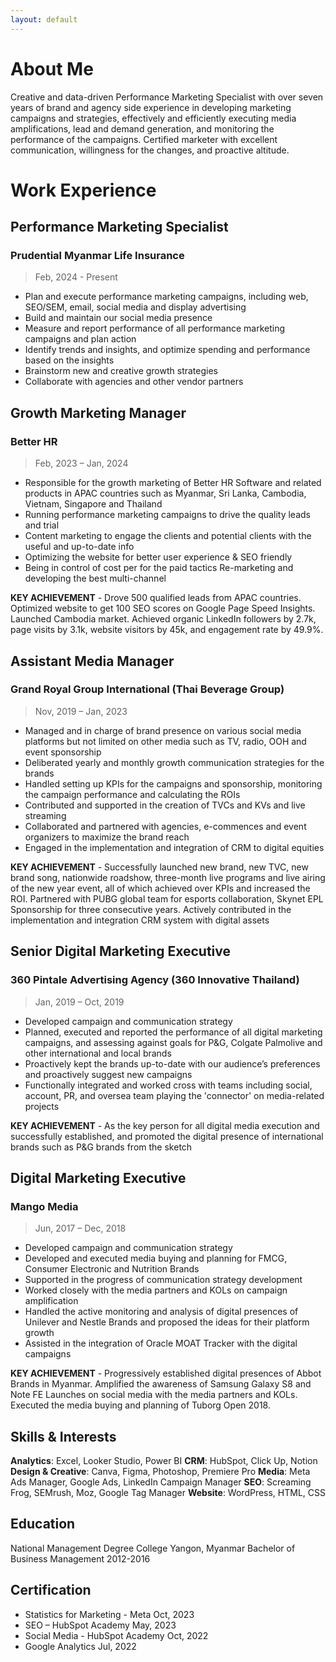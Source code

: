 ```yaml
---
layout: default
---
```


# About Me

Creative and data-driven Performance Marketing Specialist with over seven years of brand and agency side experience in developing marketing campaigns and strategies, effectively and efficiently executing media amplifications, lead and demand generation, and monitoring the performance of the campaigns. Certified marketer with excellent communication, willingness for the changes, and proactive altitude.


# Work Experience

## Performance Marketing Specialist
### Prudential Myanmar Life Insurance	
> Feb, 2024 - Present

*	Plan and execute performance marketing campaigns, including web, SEO/SEM, email, social media and display advertising 
*	Build and maintain our social media presence 
*	Measure and report performance of all performance marketing campaigns and plan action 
*	Identify trends and insights, and optimize spending and performance based on the insights 
*	Brainstorm new and creative growth strategies 
*	Collaborate with agencies and other vendor partners


## Growth Marketing Manager
### Better HR
> Feb, 2023 – Jan, 2024

*	Responsible for the growth marketing of Better HR Software and related products in APAC countries such as Myanmar, Sri Lanka, Cambodia, Vietnam, Singapore and Thailand
*	Running performance marketing campaigns to drive the quality leads and trial 
*	Content marketing to engage the clients and potential clients with the useful and up-to-date info
*	Optimizing the website for better user experience & SEO friendly 
*	Being in control of cost per for the paid tactics Re-marketing and developing the best multi-channel 

<strong>KEY ACHIEVEMENT</strong> - Drove 500 qualified leads from APAC countries. Optimized website to get 100 SEO scores on Google Page Speed Insights. Launched Cambodia market. Achieved organic LinkedIn followers by 2.7k, page visits by 3.1k, website visitors by 45k, and engagement rate by 49.9%.

## Assistant Media Manager	
### Grand Royal Group International (Thai Beverage Group)					           
> Nov, 2019 – Jan, 2023

*	Managed and in charge of brand presence on various social media platforms but not limited on other media such as TV, radio, OOH and event sponsorship 
*	Deliberated yearly and monthly growth communication strategies for the brands 
*	Handled setting up KPIs for the campaigns and sponsorship, monitoring the campaign performance and calculating the ROIs 
*	Contributed and supported in the creation of TVCs and KVs and live streaming 
*	Collaborated and partnered with agencies, e-commences and event organizers to maximize the brand reach 
*	Engaged in the implementation and integration of CRM to digital equities

<strong>KEY ACHIEVEMENT</strong> - Successfully launched new brand, new TVC, new brand song, nationwide roadshow, three-month live programs and live airing of the new year event, all of which achieved over KPIs and increased the ROI. Partnered with PUBG global team for esports collaboration, Skynet EPL Sponsorship for three consecutive years. Actively contributed in the implementation and integration CRM system with digital assets 

## Senior Digital Marketing Executive
### 360 Pintale Advertising Agency (360 Innovative Thailand)		
> Jan, 2019 – Oct, 2019

*	Developed campaign and communication strategy 
*	Planned, executed and reported the performance of all digital marketing campaigns, and assessing against goals for P&G, Colgate Palmolive and other international and local brands 
*	Proactively kept the brands up-to-date with our audience’s preferences and proactively suggest new campaigns 
*	Functionally integrated and worked cross with teams including social, account, PR, and oversea team playing the 'connector' on media-related projects

<strong>KEY ACHIEVEMENT</strong> - As the key person for all digital media execution and successfully established, and promoted the digital presence of international brands such as P&G brands from the sketch

## Digital Marketing Executive	
### Mango Media 
> Jun, 2017 – Dec, 2018

*	Developed campaign and communication strategy 
*	Developed and executed media buying and planning for FMCG, Consumer Electronic and Nutrition Brands 
*	Supported in the progress of communication strategy development 
*	Worked closely with the media partners and KOLs on campaign amplification 
*	Handled the active monitoring and analysis of digital presences of Unilever and Nestle Brands and proposed the ideas for their platform growth 
*	Assisted in the integration of Oracle MOAT Tracker with the digital campaigns

<strong>KEY ACHIEVEMENT</strong> - Progressively established digital presences of Abbot Brands in Myanmar. Amplified the awareness of Samsung Galaxy S8 and Note FE Launches on social media with the media partners and KOLs. Executed the media buying and planning of Tuborg Open 2018. 

## Skills & Interests

<strong>Analytics</strong>: Excel, Looker Studio, Power BI
<strong>CRM</strong>: HubSpot, Click Up, Notion
<strong>Design & Creative</strong>: Canva, Figma, Photoshop, Premiere Pro
<strong>Media</strong>: Meta Ads Manager, Google Ads, LinkedIn Campaign Manager
<strong>SEO</strong>: Screaming Frog, SEMrush, Moz, Google Tag Manager
<strong>Website</strong>: WordPress, HTML, CSS

## Education
National Management Degree College	Yangon, Myanmar
Bachelor of Business Management                                                    	         2012-2016


## Certification
*	Statistics for Marketing - Meta	Oct, 2023
*	SEO – HubSpot Academy	May, 2023
*	Social Media - HubSpot Academy	Oct, 2022
*	Google Analytics 	Jul, 2022

